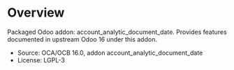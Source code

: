 # Overview

Packaged Odoo addon: account_analytic_document_date. Provides features documented in upstream Odoo 16 under this addon.

- Source: OCA/OCB 16.0, addon account_analytic_document_date
- License: LGPL-3
